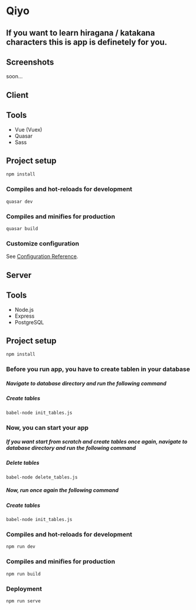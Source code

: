 # Qiyo

## If you want to learn hiragana / katakana characters this is app is definetely for you.

## Screenshots

soon...

## Client

## Tools
* Vue (Vuex)
* Quasar
* Sass

## Project setup
```
npm install
```

### Compiles and hot-reloads for development
```
quasar dev
```

### Compiles and minifies for production
```
quasar build
```
### Customize configuration
See [Configuration Reference](https://cli.vuejs.org/config/).

## Server

## Tools
* Node.js
* Express
* PostgreSQL

## Project setup
```
npm install
```

### Before you run app, you have to create tablen in your database

#####  Navigate to database directory and run the following command

##### Create tables
```
babel-node init_tables.js
```
### Now, you can start your app

##### If you want start from scratch and create tables once again, navigate to database directory and run the following command

##### Delete tables
```
babel-node delete_tables.js
```
##### Now, run once again the following command
##### Create tables
```
babel-node init_tables.js
```

### Compiles and hot-reloads for development
```
npm run dev
```

### Compiles and minifies for production
```
npm run build
```

### Deployment
```
npm run serve
```
